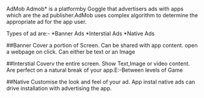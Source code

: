 AdMob
Admob* is a platformby Goggle that advertisers ads with apps which are the ad publisher.AdMob uses complex algorithm to determine the appropriate ad for the app user.

Types of ad are:-
*Banner Ads
*Interstial Ads
*Native Ads
    
 ##Banner
 Cover a portion of Screen.
 Can be shared with app content.
 open a webpage on click.
 Can either be text or an Image
 
 ##Interstial
 Coverv the entire screen.
 Show Text,Image or video content.
 Are perfect on a natural break of your app.E:-Between levels of Game
 
 ##Native
 Customise the look and feel of your ad.
 App instal native ads can drive installation with advertising the app. 


